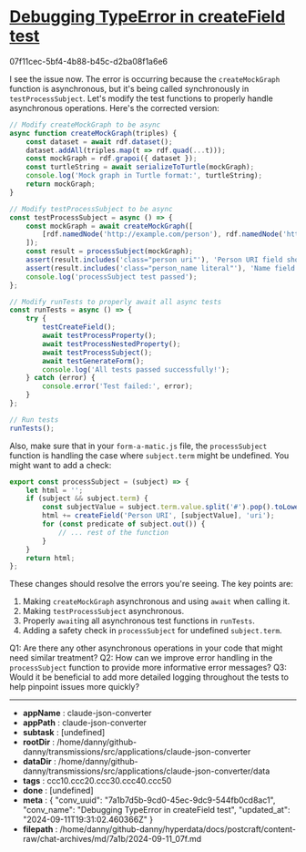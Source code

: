 # [Debugging TypeError in createField test](https://claude.ai/chat/7a1b7d5b-9cd0-45ec-9dc9-544fb0cd8ac1)

07f11cec-5bf4-4b88-b45c-d2ba08f1a6e6

 I see the issue now. The error is occurring because the `createMockGraph` function is asynchronous, but it's being called synchronously in `testProcessSubject`. Let's modify the test functions to properly handle asynchronous operations. Here's the corrected version:

```javascript
// Modify createMockGraph to be async
async function createMockGraph(triples) {
    const dataset = await rdf.dataset();
    dataset.addAll(triples.map(t => rdf.quad(...t)));
    const mockGraph = rdf.grapoi({ dataset });
    const turtleString = await serializeToTurtle(mockGraph);
    console.log('Mock graph in Turtle format:', turtleString);
    return mockGraph;
}

// Modify testProcessSubject to be async
const testProcessSubject = async () => {
    const mockGraph = await createMockGraph([
        [rdf.namedNode('http://example.com/person'), rdf.namedNode('http://xmlns.com/foaf/0.1/name'), rdf.literal('LITERAL')]
    ]);
    const result = processSubject(mockGraph);
    assert(result.includes('class="person uri"'), 'Person URI field should be created');
    assert(result.includes('class="person_name literal"'), 'Name field should be created');
    console.log('processSubject test passed');
};

// Modify runTests to properly await all async tests
const runTests = async () => {
    try {
        testCreateField();
        await testProcessProperty();
        await testProcessNestedProperty();
        await testProcessSubject();
        await testGenerateForm();
        console.log('All tests passed successfully!');
    } catch (error) {
        console.error('Test failed:', error);
    }
};

// Run tests
runTests();
```

Also, make sure that in your `form-a-matic.js` file, the `processSubject` function is handling the case where `subject.term` might be undefined. You might want to add a check:

```javascript
export const processSubject = (subject) => {
    let html = '';
    if (subject && subject.term) {
        const subjectValue = subject.term.value.split('#').pop().toLowerCase();
        html += createField('Person URI', [subjectValue], 'uri');
        for (const predicate of subject.out()) {
            // ... rest of the function
        }
    }
    return html;
};
```

These changes should resolve the errors you're seeing. The key points are:

1. Making `createMockGraph` asynchronous and using `await` when calling it.
2. Making `testProcessSubject` asynchronous.
3. Properly `await`ing all asynchronous test functions in `runTests`.
4. Adding a safety check in `processSubject` for undefined `subject.term`.

Q1: Are there any other asynchronous operations in your code that might need similar treatment?
Q2: How can we improve error handling in the `processSubject` function to provide more informative error messages?
Q3: Would it be beneficial to add more detailed logging throughout the tests to help pinpoint issues more quickly?

---

* **appName** : claude-json-converter
* **appPath** : claude-json-converter
* **subtask** : [undefined]
* **rootDir** : /home/danny/github-danny/transmissions/src/applications/claude-json-converter
* **dataDir** : /home/danny/github-danny/transmissions/src/applications/claude-json-converter/data
* **tags** : ccc10.ccc20.ccc30.ccc40.ccc50
* **done** : [undefined]
* **meta** : {
  "conv_uuid": "7a1b7d5b-9cd0-45ec-9dc9-544fb0cd8ac1",
  "conv_name": "Debugging TypeError in createField test",
  "updated_at": "2024-09-11T19:31:02.460366Z"
}
* **filepath** : /home/danny/github-danny/hyperdata/docs/postcraft/content-raw/chat-archives/md/7a1b/2024-09-11_07f.md